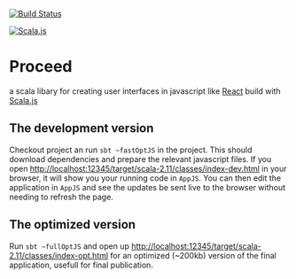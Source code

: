 [![Build Status](https://travis-ci.com/jwstegemann/proceed.svg?token=zBsDYAoDLeq7AWeK5fyk&branch=master)](https://travis-ci.com/jwstegemann/proceed)

[![Scala.js](https://www.scala-js.org/assets/badges/scalajs-0.6.8.svg)](https://www.scala-js.org)


# Proceed

a scala libary for creating user interfaces in javascript like [React](https://facebook.github.io/react/) build with [Scala.js](http://www.scala-js.org/)

## The development version

Checkout project an run `sbt ~fastOptJS` in the project. This should
download dependencies and prepare the relevant javascript files. If you open
[http://localhost:12345/target/scala-2.11/classes/index-dev.html](http://localhost:12345/target/scala-2.11/classes/index-dev.html) in your browser,
it will show you your running code in `AppJS`. You can then
edit the application in `AppJS` and see the updates be sent live to the browser
without needing to refresh the page.

## The optimized version

Run `sbt ~fullOptJS` and open up [http://localhost:12345/target/scala-2.11/classes/index-opt.html](http://localhost:12345/target/scala-2.11/classes/index-opt.html) for an optimized (~200kb) version
of the final application, usefull for final publication.
